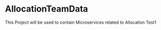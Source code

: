 # AllocationTeamData
This Project will be used to contain Microservices related to Allocation
Test1
